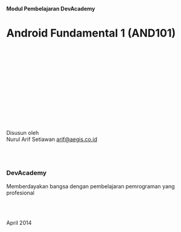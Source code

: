 
<br/>
<br/>
<br/>
<br/>
<br/>

#### Modul Pembelajaran DevAcademy

# Android Fundamental 1 (AND101)

<br/>
<br/>
<br/>
<br/>
<br/>
<br/>
<br/>
<br/>
<br/>
<br/>
<br/>
<br/>

Disusun oleh <br/>
Nurul Arif Setiawan <arif@aegis.co.id> <br/>

<br/>
<br/>

### DevAcademy
Memberdayakan bangsa dengan pembelajaran pemrograman yang profesional <br/>

<br/>
<br/>

April 2014